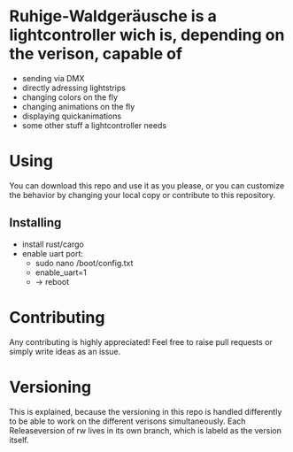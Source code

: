 # Ruhige-Waldgeräusche is a lightcontroller wich is, depending on the verison, capable of

- sending via DMX
- directly adressing lightstrips
- changing colors on the fly
- changing animations on the fly
- displaying quickanimations
- some other stuff a lightcontroller needs

# Using

You can download this repo and use it as you please, or you can customize the behavior by changing your local copy or contribute to this repository.

 ## Installing

 - install rust/cargo
 - enable uart port:
    - sudo nano /boot/config.txt
    - enable_uart=1
    - -> reboot

# Contributing

Any contributing is highly appreciated!
Feel free to raise pull requests or simply write ideas as an issue.

# Versioning

This is explained, because the versioning in this repo is handled differently to be able to work on the different verisons simultaneously.
Each Releaseversion of rw lives in its own branch, which is labeld as the version itself.
